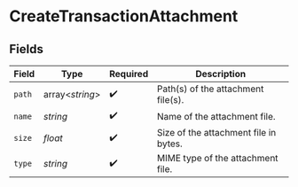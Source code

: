 # CreateTransactionAttachment


## Fields

| Field                                 | Type                                  | Required                              | Description                           |
| ------------------------------------- | ------------------------------------- | ------------------------------------- | ------------------------------------- |
| `path`                                | array<*string*>                       | :heavy_check_mark:                    | Path(s) of the attachment file(s).    |
| `name`                                | *string*                              | :heavy_check_mark:                    | Name of the attachment file.          |
| `size`                                | *float*                               | :heavy_check_mark:                    | Size of the attachment file in bytes. |
| `type`                                | *string*                              | :heavy_check_mark:                    | MIME type of the attachment file.     |